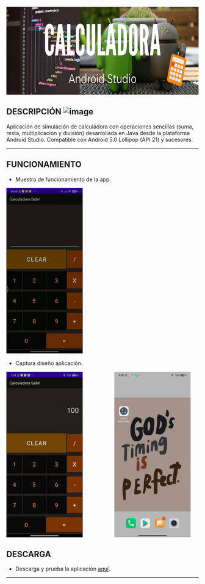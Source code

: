 
<p align="center">
  <img width="900" height="230" src="../images/calculadora.png"/>
</p>

## DESCRIPCIÓN ![image](https://user-images.githubusercontent.com/72868271/117258427-43508f80-ae4d-11eb-851b-5ed262700b16.png)

Aplicación de simulación de calculadora con operaciones sencillas (suma, resta, multiplicación y división) desarrollada en Java desde la plataforma Android Studio.
Compatible con Android 5.0 Lollipop (API 21) y sucesores.

- - -

## FUNCIONAMIENTO
* Muestra de funcionamiento de la app.
<p>
  <img width="200" height="433" src="../images/CalculadoraSabri.gif"/>
</p>


* Captura diseño aplicación.

<p >
  <img width="200" height="433" src="../images/CapturaCalSabri.jpg"/>
  &nbsp; &nbsp; &nbsp; &nbsp; &nbsp; &nbsp; &nbsp; &nbsp; &nbsp; &nbsp;
  <img width="200" height="433" src="../images/capturaIcono.jpg"/>
</p>

## DESCARGA
* Descarga y prueba la aplicación [aquí](https://github.com/SabrinaOC/SabrinaEjerciciosEntornosDesarrollo/blob/master/src/androidStudio/Apk/calcSabri.apk).

- - -
